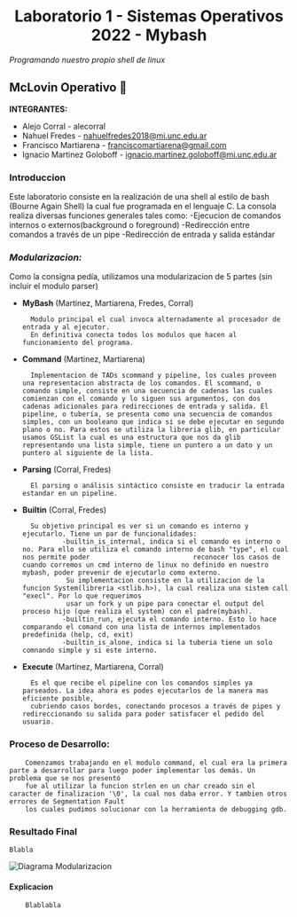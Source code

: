 <h1 align="center">Laboratorio 1 - Sistemas Operativos 2022 - Mybash</h1>

*Programando nuestro propio shell de linux*

## McLovin Operativo :whale:

**INTEGRANTES:**
* Alejo Corral  - alecorral
* Nahuel Fredes - nahuelfredes2018@mi.unc.edu.ar
* Francisco Martiarena  -  franciscomartiarena@gmail.com
* Ignacio Martinez Goloboff - ignacio.martinez.goloboff@mi.unc.edu.ar

### Introduccion
Este laboratorio consiste en la realización de una shell al estilo de bash (Bourne Again Shell)
la cual fue programada en el lenguaje C. La consola realiza diversas funciones generales tales como:
-Ejecucion de comandos internos o externos(background o foreground)
-Redirección entre comandos a través de un pipe
-Redirección de entrada y salida estándar


### *Modularizacion:*
Como la consigna pedía, utilizamos una modularizacion de 5 partes (sin incluir el modulo parser)

* **MyBash** (Martinez, Martiarena, Fredes, Corral)

        Modulo principal el cual invoca alternadamente al procesador de entrada y al ejecutor.
        En definitiva conecta todos los modulos que hacen al funcionamiento del programa.
        
* **Command** (Martinez, Martiarena)
        
        Implementacion de TADs scommand y pipeline, los cuales proveen una representacion abstracta de los comandos. El scommand, o comando simple, consiste en una secuencia de cadenas las cuales comienzan con el comando y lo siguen sus argumentos, con dos cadenas adicionales para redirecciones de entrada y salida. El pipeline, o tubería, se presenta como una secuencia de comandos simples, con un booleano que indica si se debe ejecutar en segundo plano o no. Para estos se utiliza la libreria glib, en particular usamos GSList la cual es una estructura que nos da glib representando una lista simple, tiene un puntero a un dato y un puntero al siguiente de la lista.
        
* **Parsing** (Corral, Fredes)

        El parsing o análisis sintáctico consiste en traducir la entrada estandar en un pipeline.
          
* **Builtin** (Corral, Fredes)

        Su objetivo principal es ver si un comando es interno y ejecutarlo. Tiene un par de funcionalidades:
                -builtin_is_internal, indica si el comando es interno o no. Para ello se utiliza el comando interno de bash "type", el cual nos permite poder                          reconocer los casos de cuando corremos un cmd interno de linux no definido en nuestro mybash, poder prevenir de ejecutarlo como externo.
                 Su implementacion consiste en la utilizacion de la funcion System(libreria <stlib.h>), la cual realiza una sistem call "execl". Por lo que requerimos 
                 usar un fork y un pipe para conectar el output del proceso hijo (que realiza el system) con el padre(mybash).
                -builtin_run, ejecuta el comando interno. Esto lo hace comparando el comand con una lista de internos implementados predefinida (help, cd, exit)
                -builtin_is_alone, indica si la tuberia tiene un solo comnando simple y si este interno.
         
* **Execute** (Martinez, Martiarena, Corral)

        Es el que recibe el pipeline con los comandos simples ya parseados. La idea ahora es podes ejecutarlos de la manera mas eficiente posible,
        cubriendo casos bordes, conectando procesos a través de pipes y redireccionando su salida para poder satisfacer el pedido del usuario.

    
### Proceso de Desarrollo:
        Comenzamos trabajando en el modulo command, el cual era la primera parte a desarrollar para luego poder implementar los demás. Un problema que se nos presentó
        fue al utilizar la funcion strlen en un char creado sin el caracter de finalizacion '\0', la cual nos daba error. Y tambien otros errores de Segmentation Fault
        los cuales pudimos solucionar con la herramienta de debugging gdb.

###  Resultado Final
    Blabla
![Diagrama Modularizacion](/src/diagrama_mod.png/ "Diagrama Modularizacion")

#### Explicacion
        Blablabla
